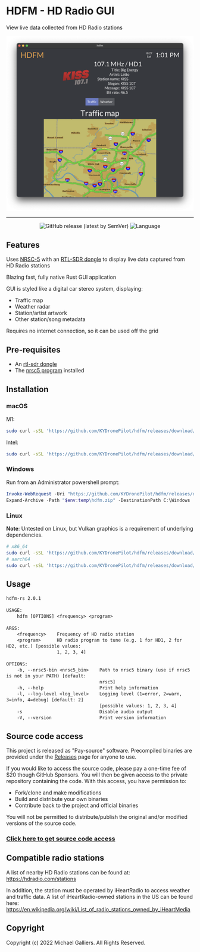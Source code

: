 # HDFM - HD Radio GUI

View live data collected from HD Radio stations

<p align="center">
  <img alt="App window" src="img/main_screen.png">
</p>
<hr>
<p align="center">
  <img alt="GitHub release (latest by SemVer)" src="https://img.shields.io/github/downloads/KYDronePilot/hdfm/v2.0.1/total">
  <img alt="Language" src="https://img.shields.io/badge/language-Rust-orange">
</p>

## Features

Uses [NRSC-5](https://github.com/theori-io/nrsc5) with an [RTL-SDR dongle](https://www.rtl-sdr.com/buy-rtl-sdr-dvb-t-dongles/) to display live data captured from HD Radio stations

Blazing fast, fully native Rust GUI application

GUI is styled like a digital car stereo system, displaying:

- Traffic map
- Weather radar
- Station/artist artwork
- Other station/song metadata

Requires no internet connection, so it can be used off the grid

## Pre-requisites

- An [rtl-sdr dongle](https://www.rtl-sdr.com/buy-rtl-sdr-dvb-t-dongles/)
- The [nrsc5 program](https://github.com/theori-io/nrsc5) installed

## Installation

### macOS

M1:

```bash
sudo curl -sSL 'https://github.com/KYDronePilot/hdfm/releases/download/v2.0.1/hdfm-aarch64-apple-darwin.tgz' | sudo tar xzv -C /usr/local/bin
```

Intel:

```bash
sudo curl -sSL 'https://github.com/KYDronePilot/hdfm/releases/download/v2.0.1/hdfm-x86_64-apple-darwin.tgz' | sudo tar xzv -C /usr/local/bin
```

### Windows

Run from an Administrator powershell prompt:

```powershell
Invoke-WebRequest -Uri "https://github.com/KYDronePilot/hdfm/releases/download/v2.0.1/hdfm-x86_64-pc-windows-msvc.zip" -OutFile "$env:temp\hdfm.zip"
Expand-Archive -Path "$env:temp\hdfm.zip" -DestinationPath C:\Windows
```

### Linux

**Note**: Untested on Linux, but Vulkan graphics is a requirement of underlying dependencies.

```bash
# x86_64
sudo curl -sSL 'https://github.com/KYDronePilot/hdfm/releases/download/v2.0.1/hdfm-x86_64-unknown-linux-musl.tgz' | sudo tar xzv -C /usr/local/bin
# aarch64
sudo curl -sSL 'https://github.com/KYDronePilot/hdfm/releases/download/v2.0.1/hdfm-aarch64-unknown-linux-musl.tgz' | sudo tar xzv -C /usr/local/bin
```

## Usage

```
hdfm-rs 2.0.1

USAGE:
    hdfm [OPTIONS] <frequency> <program>

ARGS:
    <frequency>    Frequency of HD radio station
    <program>      HD radio program to tune (e.g. 1 for HD1, 2 for HD2, etc.) [possible values:
                   1, 2, 3, 4]

OPTIONS:
    -b, --nrsc5-bin <nrsc5_bin>    Path to nrsc5 binary (use if nrsc5 is not in your PATH) [default:
                                   nrsc5]
    -h, --help                     Print help information
    -l, --log-level <log_level>    Logging level (1=error, 2=warn, 3=info, 4=debug) [default: 2]
                                   [possible values: 1, 2, 3, 4]
    -s                             Disable audio output
    -V, --version                  Print version information
```

## Source code access

This project is released as "Pay-source" software. Precompiled binaries are provided under the [Releases](https://github.com/KYDronePilot/hdfm/releases) page for anyone to use.

If you would like to access the source code, please pay a one-time fee of $20 though GitHub Sponsors. You will then be given access to the private repository containing the code. With this access, you have permission to:

- Fork/clone and make modifications
- Build and distribute your own binaries
- Contribute back to the project and official binaries

You will not be permitted to distribute/publish the original and/or modified versions of the source code.

### [Click here to get source code access](https://github.com/sponsors/KYDronePilot/sponsorships?sponsor=KYDronePilot&tier_id=208482)

## Compatible radio stations

A list of nearby HD Radio stations can be found at: <https://hdradio.com/stations>

In addition, the station must be operated by iHeartRadio to access weather and traffic data. A list of iHeartRadio-owned stations in the US can be found here: <https://en.wikipedia.org/wiki/List_of_radio_stations_owned_by_iHeartMedia>

## Copyright

Copyright (c) 2022 Michael Galliers. All Rights Reserved.
